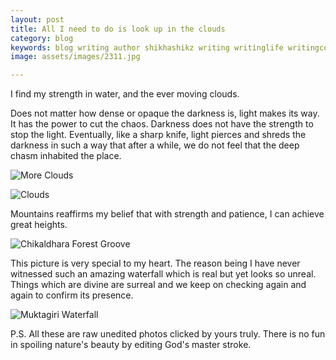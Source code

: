 ```yaml
---
layout: post
title: All I need to do is look up in the clouds
category: blog
keywords: blog writing author shikhashikz writing writinglife writingcommunity dailyblogpost dailyblogpostchallenge m
image: assets/images/2311.jpg

---
```

I find my strength in water, and the ever moving clouds.

Does not matter how dense or opaque the darkness is, light makes its way. It has the power to cut the chaos. Darkness does not have the strength to stop the light. Eventually, like a sharp knife, light pierces and shreds the darkness in such a way that after a while, we do not feel that the deep chasm inhabited the place.

![More Clouds](https://user-images.githubusercontent.com/21696121/143009541-40358e69-1930-4202-b7e8-21e5bc28b5dd.jpg)

![Clouds](https://user-images.githubusercontent.com/21696121/143009574-ddba7a14-dc6f-4c44-b3d9-d39a0897721a.jpg)

Mountains reaffirms my belief that with strength and patience, I can achieve great heights.

![Chikaldhara Forest Groove](https://user-images.githubusercontent.com/21696121/143009752-ccb8965d-597e-49e4-90c3-8aa1fdf73fe7.jpg)

This picture is very special to my heart. The reason being I have never witnessed such an amazing waterfall which is real but yet looks so unreal. Things which are divine are surreal and we keep on checking again and again to confirm its presence. 

![Muktagiri Waterfall](https://user-images.githubusercontent.com/21696121/143009611-adab1ac6-0301-4fbf-9115-3f8aef402e06.jpg)

P.S. All these are raw unedited photos clicked by yours truly. There is no fun in spoiling nature's beauty by editing God's master stroke.
